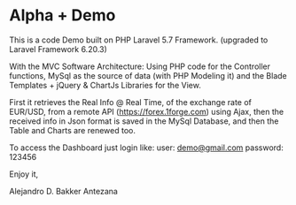 # Alpha + Demo  

   This is a code Demo built on PHP Laravel 5.7 Framework. (upgraded to Laravel Framework 6.20.3) 

   With the MVC Software Architecture: Using PHP code for the Controller functions, MySql as  the source of data (with PHP Modeling it) and the Blade Templates + jQuery & ChartJs Libraries for the View.

   First it retrieves the Real Info @ Real Time, of the exchange rate of EUR/USD, from a remote API (https://forex.1forge.com) using Ajax, then the received info in Json format is saved in the MySql Database, and then the Table and Charts are renewed too.

   To access the Dashboard just login like: 
      user: demo@gmail.com 
      password: 123456

   Enjoy it,

Alejandro D. Bakker Antezana


